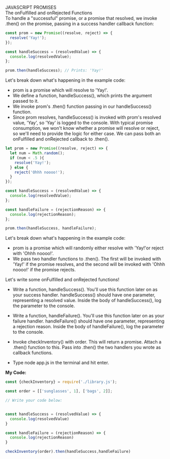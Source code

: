JAVASCRIPT PROMISES<br>
The onFulfilled and onRejected Functions<br>
To handle a "successful" promise, or a promise that resolved, we invoke .then() on the promise, passing in a success handler callback function:
```javascript
const prom = new Promise((resolve, reject) => {
  resolve('Yay!');
});

const handleSuccess = (resolvedValue) => {
  console.log(resolvedValue);
};

prom.then(handleSuccess); // Prints: 'Yay!'
```
Let's break down what's happening in the example code:

* prom is a promise which will resolve to 'Yay!'.
* We define a function, handleSuccess(), which prints the argument passed to it.
* We invoke prom's .then() function passing in our handleSuccess() function.
* Since prom resolves, handleSuccess() is invoked with prom's resolved value, 'Yay', so 'Yay' is logged to the console.
With typical promise consumption, we won't know whether a promise will resolve or reject, so we'll need to provide the logic for either case. We can pass both an onFulfilled and onRejected callback to .then().
```javascript
let prom = new Promise((resolve, reject) => {
  let num = Math.random();
  if (num < .5 ){
    resolve('Yay!');
  } else {
    reject('Ohhh noooo!');
  }
});

const handleSuccess = (resolvedValue) => {
  console.log(resolvedValue);
};

const handleFailure = (rejectionReason) => {
  console.log(rejectionReason);
};

prom.then(handleSuccess, handleFailure);
```
Let's break down what's happening in the example code:

* prom is a promise which will randomly either resolve with 'Yay!'or reject with 'Ohhh noooo!'.
* We pass two handler functions to .then(). The first will be invoked with 'Yay!' if the promise resolves, and the second will be invoked with 'Ohhh noooo!' if the promise rejects.<br>

Let's write some onFulfilled and onRejected functions!

* Write a function, handleSuccess(). You'll use this function later on as your success handler. handleSuccess() should have one parameter, representing a resolved value. Inside the body of handleSuccess(), log the parameter to the console.

* Write a function, handleFailure(). You'll use this function later on as your failure handler. handleFailure() should have one parameter, representing a rejection reason. Inside the body of handleFailure(), log the parameter to the console.

* Invoke checkInventory() with order. This will return a promise. Attach a .then() function to this. Pass into .then() the two handlers you wrote as callback functions.

* Type node app.js in the terminal and hit enter.

**My Code:**
```javascript
const {checkInventory} = require('./library.js');

const order = [['sunglasses', 1], ['bags', 2]];

// Write your code below:


const handleSuccess = (resolvedValue) => {
  console.log(resolvedValue)
}

const handleFailure = (rejectionReason) => {
  console.log(rejectionReason)
}

checkInventory(order).then(handleSuccess,handleFailure)
```

